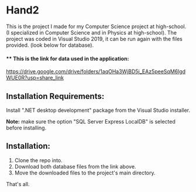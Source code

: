 # Hand2
This is the project I made for my Computer Science project at high-school. (I specialized in Computer Science and in Physics at high-school).
The project was coded in Visual Studio 2019, it can be run again with the files provided. (look below for database).

#### ** This is the link for data used in the application:
https://drive.google.com/drive/folders/1aqOHa3WjBD5j_EAz5peeSqM6lgdWUE0R?usp=share_link

## Installation Requirements:
Install ".NET desktop development" package from the Visual Studio installer.

**Note:** make sure the option "SQL Server Express LocalDB" is selected before installing.

## Installation:
1. Clone the repo into. 
2. Download both database files from the link above.
3. Move the downloaded files to the project's main directory.

That's all.
